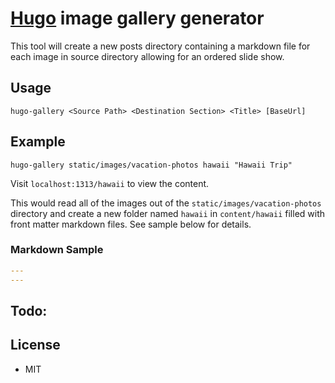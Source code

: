# [Hugo](http://hugo.spf13.com) image gallery generator

This tool will create a new posts directory containing a markdown file for each image in source directory allowing for an ordered slide show.

## Usage
`hugo-gallery <Source Path> <Destination Section> <Title> [BaseUrl]`

## Example

`hugo-gallery static/images/vacation-photos hawaii "Hawaii Trip"`

Visit `localhost:1313/hawaii` to view the content.

This would read all of the images out of the `static/images/vacation-photos` directory and create a new folder named `hawaii` in `content/hawaii` filled with front matter markdown files. See sample below for details.

### Markdown Sample

```yml
---
---
```

## Todo:

## License
* MIT
